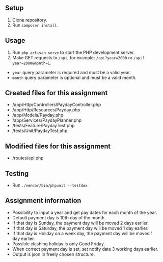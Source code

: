 ## Setup

1. Clone repository.
2. Run `composer install`.

## Usage

1. Run `php artisan serve` to start the PHP development server.
2. Make GET requests to `/api`, for example: `/api?year=2000` or `/api?year=2000&month=1`.

+ `year` query parameter is required and must be a valid year.
+ `month` query parameter is optional and must be a valid month.

## Created files for this assignment

+ /app/Http/Controllers/PaydayController.php
+ /app/Http/Resources/Payday.php
+ /app/Models/Payday.php
+ /app/Services/PaydayPlanner.php
+ /tests/Feature/PaydayTest.php
+ /tests/Unit/PaydayTest.php

## Modified files for this assignment

+ /routes/api.php

## Testing

+ Run `./vendor/bin/phpunit --testdox`

## Assignment information

+ Possibility to input a year and get pay dates for each month of the year.
+ Default payment day is 10th day of the month.
+ If that day is Sunday, the payment day will be moved 2 days earlier.
+ If that day is Saturday, the payment day will be moved 1 day earlier.
+ If that day is Holiday on a week day, the payment day will be moved 1 day earlier.
+ Possible clashing holiday is only Good Friday.
+ When correct payment day is set, set notify date 3 working days earlier.
+ Output is json in freely chosen structure.
